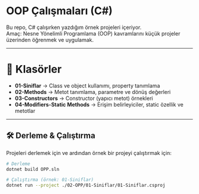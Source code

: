 # OOP Çalışmaları (C#)

Bu repo, C# çalışırken yazdığım örnek projeleri içeriyor.  
Amaç: Nesne Yönelimli Programlama (OOP) kavramlarını küçük projeler üzerinden öğrenmek ve uygulamak.  

---

# 📂 Klasörler

- **01-Siniflar** → Class ve object kullanımı, property tanımlama
- **02-Methods** → Metot tanımlama, parametre ve dönüş değerleri
- **03-Constructors** → Constructor (yapıcı metot) örnekleri
- **04-Modifiers-Static Methods** → Erişim belirleyiciler, static özellik ve metotlar

---
## 🛠️ Derleme & Çalıştırma

Projeleri derlemek için ve ardından örnek bir projeyi çalıştırmak için:

```bash
# Derleme
dotnet build OPP.sln

# Çalıştırma (örnek: 01-Siniflar)
dotnet run --project ./02-OPP/01-Siniflar/01-Siniflar.csproj
